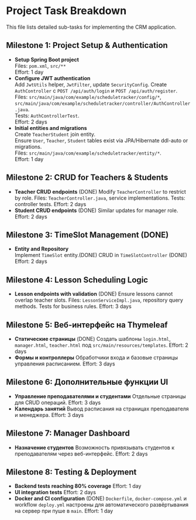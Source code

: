 # Project Task Breakdown

This file lists detailed sub-tasks for implementing the CRM application.

## Milestone 1: Project Setup & Authentication
- **Setup Spring Boot project**  
  Files: `pom.xml`, `src/**`  
  Effort: 1 day
- **Configure JWT authentication**  
  Add `JwtUtils` helper, `JwtFilter`, update `SecurityConfig`.
  Create `AuthController` с `POST /api/auth/login` и `POST /api/auth/register`.
  Files: `src/main/java/com/example/scheduletracker/config/*`, `src/main/java/com/example/scheduletracker/controller/AuthController.java`.  
  Tests: `AuthControllerTest`.  
  Effort: 2 days
- **Initial entities and migrations**  
  Create `TeacherStudent` join entity.  
  Ensure `User`, `Teacher`, `Student` tables exist via JPA/Hibernate ddl-auto or migrations.  
  Files: `src/main/java/com/example/scheduletracker/entity/*`.  
  Effort: 1 day

## Milestone 2: CRUD for Teachers & Students
- **Teacher CRUD endpoints** (DONE)
  Modify `TeacherController` to restrict by role.
  Files: `TeacherController.java`, service implementations.
  Tests: controller tests.
  Effort: 2 days
- **Student CRUD endpoints** (DONE)
  Similar updates for manager role.
  Effort: 2 days

## Milestone 3: TimeSlot Management (DONE)
- **Entity and Repository**  
  Implement `TimeSlot` entity.(DONE)
  CRUD in `TimeSlotController` (DONE)
  Effort: 2 days

## Milestone 4: Lesson Scheduling Logic
- **Lesson endpoints with validation** (DONE)
  Ensure lessons cannot overlap teacher slots.
  Files: `LessonServiceImpl.java`, repository query methods.
  Tests for business rules.
  Effort: 3 days

## Milestone 5: Веб-интерфейс на Thymeleaf
- **Статические страницы** (DONE)
  Создать шаблоны `login.html`, `manager.html`, `teacher.html` под `src/main/resources/templates`.
  Effort: 2 days
- **Формы и контроллеры**
  Обработчики входа и базовые страницы управления расписанием.
  Effort: 3 days

## Milestone 6: Дополнительные функции UI
- **Управление преподавателями и студентами**
  Отдельные страницы для CRUD операций.
  Effort: 3 days
- **Календарь занятий**
  Вывод расписания на страницах преподавателя и менеджера.
  Effort: 3 days

## Milestone 7: Manager Dashboard
- **Назначение студентов**
  Возможность привязывать студентов к преподавателям через веб-интерфейс.
  Effort: 2 days

## Milestone 8: Testing & Deployment
- **Backend tests reaching 80% coverage**
  Effort: 1 day
- **UI integration tests**
  Effort: 2 days
- **Docker and CI configuration** (DONE)
  `Dockerfile`, `docker-compose.yml` и workflow `deploy.yml` настроены для
  автоматического развёртывания на сервер при пуше в `main`.
  Effort: 1 day

